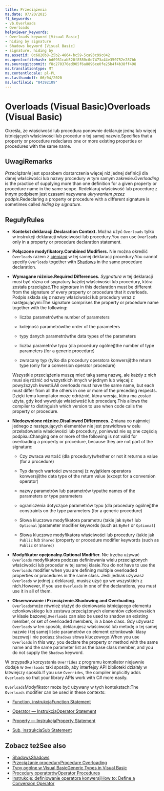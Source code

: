 ```yaml
---
title: Przeciążenia
ms.date: 07/20/2015
f1_keywords:
- vb.Overloads
- Overloads
helpviewer_keywords:
- Overloads keyword [Visual Basic]
- hiding by signature
- Shadows keyword [Visual Basic]
- signature, hiding by
ms.assetid: 0c6820b8-25b2-4664-bc59-5ca93c99c042
ms.openlocfilehash: bd0931cab520f8580c0d7473a44e350752e287bb
ms.sourcegitcommit: f8c270376ed905f6a8896ce0fe25b4f4b38ff498
ms.translationtype: MT
ms.contentlocale: pl-PL
ms.lasthandoff: 06/04/2020
ms.locfileid: "84392109"
---
```

# <a name="overloads-visual-basic"></a><span data-ttu-id="f89ce-102">Overloads (Visual Basic)</span><span class="sxs-lookup"><span data-stu-id="f89ce-102">Overloads (Visual Basic)</span></span>

<span data-ttu-id="f89ce-103">Określa, że właściwość lub procedura ponownie deklaruje jedną lub więcej istniejących właściwości lub procedur o tej samej nazwie.</span><span class="sxs-lookup"><span data-stu-id="f89ce-103">Specifies that a property or procedure redeclares one or more existing properties or procedures with the same name.</span></span>

## <a name="remarks"></a><span data-ttu-id="f89ce-104">Uwagi</span><span class="sxs-lookup"><span data-stu-id="f89ce-104">Remarks</span></span>

<span data-ttu-id="f89ce-105">*Przeciążanie* jest sposobem dostarczenia więcej niż jednej definicji dla danej właściwości lub nazwy procedury w tym samym zakresie.</span><span class="sxs-lookup"><span data-stu-id="f89ce-105">*Overloading* is the practice of supplying more than one definition for a given property or procedure name in the same scope.</span></span> <span data-ttu-id="f89ce-106">Redeklaruj właściwość lub procedurę z innym podpisem jest czasami nazywana *ukrywaniem przez podpis*.</span><span class="sxs-lookup"><span data-stu-id="f89ce-106">Redeclaring a property or procedure with a different signature is sometimes called *hiding by signature*.</span></span>

## <a name="rules"></a><span data-ttu-id="f89ce-107">Reguły</span><span class="sxs-lookup"><span data-stu-id="f89ce-107">Rules</span></span>

- <span data-ttu-id="f89ce-108">**Kontekst deklaracji.**</span><span class="sxs-lookup"><span data-stu-id="f89ce-108">**Declaration Context.**</span></span> <span data-ttu-id="f89ce-109">Można użyć `Overloads` tylko w instrukcji deklaracji właściwości lub procedury.</span><span class="sxs-lookup"><span data-stu-id="f89ce-109">You can use `Overloads` only in a property or procedure declaration statement.</span></span>

- <span data-ttu-id="f89ce-110">**Połączone modyfikatory.**</span><span class="sxs-lookup"><span data-stu-id="f89ce-110">**Combined Modifiers.**</span></span> <span data-ttu-id="f89ce-111">Nie można określić `Overloads` razem z [cieniami](shadows.md) w tej samej deklaracji procedury.</span><span class="sxs-lookup"><span data-stu-id="f89ce-111">You cannot specify `Overloads` together with [Shadows](shadows.md) in the same procedure declaration.</span></span>

- <span data-ttu-id="f89ce-112">**Wymagane różnice.**</span><span class="sxs-lookup"><span data-stu-id="f89ce-112">**Required Differences.**</span></span> <span data-ttu-id="f89ce-113">*Sygnatura* w tej deklaracji musi być różna od sygnatury każdej właściwości lub procedury, która została przeciążać.</span><span class="sxs-lookup"><span data-stu-id="f89ce-113">The *signature* in this declaration must be different from the signature of every property or procedure that it overloads.</span></span> <span data-ttu-id="f89ce-114">Podpis składa się z nazwy właściwości lub procedury wraz z następującymi:</span><span class="sxs-lookup"><span data-stu-id="f89ce-114">The signature comprises the property or procedure name together with the following:</span></span>

  - <span data-ttu-id="f89ce-115">liczba parametrów</span><span class="sxs-lookup"><span data-stu-id="f89ce-115">the number of parameters</span></span>

  - <span data-ttu-id="f89ce-116">kolejność parametrów</span><span class="sxs-lookup"><span data-stu-id="f89ce-116">the order of the parameters</span></span>

  - <span data-ttu-id="f89ce-117">typy danych parametrów</span><span class="sxs-lookup"><span data-stu-id="f89ce-117">the data types of the parameters</span></span>

  - <span data-ttu-id="f89ce-118">liczba parametrów typu (dla procedury ogólnej)</span><span class="sxs-lookup"><span data-stu-id="f89ce-118">the number of type parameters (for a generic procedure)</span></span>

  - <span data-ttu-id="f89ce-119">zwracany typ (tylko dla procedury operatora konwersji)</span><span class="sxs-lookup"><span data-stu-id="f89ce-119">the return type (only for a conversion operator procedure)</span></span>

  <span data-ttu-id="f89ce-120">Wszystkie przeciążenia muszą mieć taką samą nazwę, ale każdy z nich musi się różnić od wszystkich innych w jednym lub więcej z powyższych kwestii.</span><span class="sxs-lookup"><span data-stu-id="f89ce-120">All overloads must have the same name, but each must differ from all the others in one or more of the preceding respects.</span></span> <span data-ttu-id="f89ce-121">Dzięki temu kompilator może odróżnić, która wersja, która ma zostać użyta, gdy kod wywołuje właściwość lub procedurę.</span><span class="sxs-lookup"><span data-stu-id="f89ce-121">This allows the compiler to distinguish which version to use when code calls the property or procedure.</span></span>

- <span data-ttu-id="f89ce-122">**Niedozwolone różnice.**</span><span class="sxs-lookup"><span data-stu-id="f89ce-122">**Disallowed Differences.**</span></span> <span data-ttu-id="f89ce-123">Zmiana co najmniej jednego z następujących elementów nie jest prawidłowa w celu przeładowania właściwości lub procedury, ponieważ nie są one częścią podpisu:</span><span class="sxs-lookup"><span data-stu-id="f89ce-123">Changing one or more of the following is not valid for overloading a property or procedure, because they are not part of the signature:</span></span>

  - <span data-ttu-id="f89ce-124">Czy zwraca wartość (dla procedury)</span><span class="sxs-lookup"><span data-stu-id="f89ce-124">whether or not it returns a value (for a procedure)</span></span>

  - <span data-ttu-id="f89ce-125">Typ danych wartości zwracanej (z wyjątkiem operatora konwersji)</span><span class="sxs-lookup"><span data-stu-id="f89ce-125">the data type of the return value (except for a conversion operator)</span></span>

  - <span data-ttu-id="f89ce-126">nazwy parametrów lub parametrów typu</span><span class="sxs-lookup"><span data-stu-id="f89ce-126">the names of the parameters or type parameters</span></span>

  - <span data-ttu-id="f89ce-127">ograniczenia dotyczące parametrów typu (dla procedury ogólnej)</span><span class="sxs-lookup"><span data-stu-id="f89ce-127">the constraints on the type parameters (for a generic procedure)</span></span>

  - <span data-ttu-id="f89ce-128">Słowa kluczowe modyfikatora parametru (takie jak `ByRef` lub `Optional` )</span><span class="sxs-lookup"><span data-stu-id="f89ce-128">parameter modifier keywords (such as `ByRef` or `Optional`)</span></span>

  - <span data-ttu-id="f89ce-129">Słowa kluczowe modyfikatora właściwości lub procedury (takie jak `Public` lub `Shared` )</span><span class="sxs-lookup"><span data-stu-id="f89ce-129">property or procedure modifier keywords (such as `Public` or `Shared`)</span></span>

- <span data-ttu-id="f89ce-130">**Modyfikator opcjonalny.**</span><span class="sxs-lookup"><span data-stu-id="f89ce-130">**Optional Modifier.**</span></span> <span data-ttu-id="f89ce-131">Nie trzeba używać `Overloads` modyfikatora podczas definiowania wielu przeciążonych właściwości lub procedur w tej samej klasie.</span><span class="sxs-lookup"><span data-stu-id="f89ce-131">You do not have to use the `Overloads` modifier when you are defining multiple overloaded properties or procedures in the same class.</span></span> <span data-ttu-id="f89ce-132">Jeśli jednak używasz `Overloads` w jednej z deklaracji, musisz użyć go we wszystkich z nich.</span><span class="sxs-lookup"><span data-stu-id="f89ce-132">However, if you use `Overloads` in one of the declarations, you must use it in all of them.</span></span>

- <span data-ttu-id="f89ce-133">**Obserwowanie i Przeciążenie.**</span><span class="sxs-lookup"><span data-stu-id="f89ce-133">**Shadowing and Overloading.**</span></span> <span data-ttu-id="f89ce-134">`Overloads`może również służyć do cieniowania istniejącego elementu członkowskiego lub zestawu przeciążonych elementów członkowskich w klasie bazowej.</span><span class="sxs-lookup"><span data-stu-id="f89ce-134">`Overloads` can also be used to shadow an existing member, or set of overloaded members, in a base class.</span></span> <span data-ttu-id="f89ce-135">Gdy używasz `Overloads` w ten sposób, deklarujesz właściwość lub metodę o tej samej nazwie i tej samej liście parametrów co element członkowski klasy bazowej i nie podasz `Shadows` słowa kluczowego.</span><span class="sxs-lookup"><span data-stu-id="f89ce-135">When you use `Overloads` in this way, you declare the property or method with the same name and the same parameter list as the base class member, and you do not supply the `Shadows` keyword.</span></span>

<span data-ttu-id="f89ce-136">W przypadku korzystania `Overrides` z programu kompilator niejawnie dodaje w `Overloads` taki sposób, aby interfejsy API biblioteki działały w łatwiejszy sposób.</span><span class="sxs-lookup"><span data-stu-id="f89ce-136">If you use `Overrides`, the compiler implicitly adds `Overloads` so that your library APIs work with C# more easily.</span></span>

<span data-ttu-id="f89ce-137">`Overloads`Modyfikator może być używany w tych kontekstach:</span><span class="sxs-lookup"><span data-stu-id="f89ce-137">The `Overloads` modifier can be used in these contexts:</span></span>

- [<span data-ttu-id="f89ce-138">Function, instrukcja</span><span class="sxs-lookup"><span data-stu-id="f89ce-138">Function Statement</span></span>](../statements/function-statement.md)

- [<span data-ttu-id="f89ce-139">Operator — Instrukcja</span><span class="sxs-lookup"><span data-stu-id="f89ce-139">Operator Statement</span></span>](../statements/operator-statement.md)

- [<span data-ttu-id="f89ce-140">Property — Instrukcja</span><span class="sxs-lookup"><span data-stu-id="f89ce-140">Property Statement</span></span>](../statements/property-statement.md)

- [<span data-ttu-id="f89ce-141">Sub, instrukcja</span><span class="sxs-lookup"><span data-stu-id="f89ce-141">Sub Statement</span></span>](../statements/sub-statement.md)

## <a name="see-also"></a><span data-ttu-id="f89ce-142">Zobacz też</span><span class="sxs-lookup"><span data-stu-id="f89ce-142">See also</span></span>

- [<span data-ttu-id="f89ce-143">Shadows</span><span class="sxs-lookup"><span data-stu-id="f89ce-143">Shadows</span></span>](shadows.md)
- [<span data-ttu-id="f89ce-144">Przeciążanie procedury</span><span class="sxs-lookup"><span data-stu-id="f89ce-144">Procedure Overloading</span></span>](../../programming-guide/language-features/procedures/procedure-overloading.md)
- [<span data-ttu-id="f89ce-145">Typy ogólne w Visual Basic</span><span class="sxs-lookup"><span data-stu-id="f89ce-145">Generic Types in Visual Basic</span></span>](../../programming-guide/language-features/data-types/generic-types.md)
- [<span data-ttu-id="f89ce-146">Procedury operatorów</span><span class="sxs-lookup"><span data-stu-id="f89ce-146">Operator Procedures</span></span>](../../programming-guide/language-features/procedures/operator-procedures.md)
- [<span data-ttu-id="f89ce-147">Instrukcje: definiowanie operatora konwersji</span><span class="sxs-lookup"><span data-stu-id="f89ce-147">How to: Define a Conversion Operator</span></span>](../../programming-guide/language-features/procedures/how-to-define-a-conversion-operator.md)

